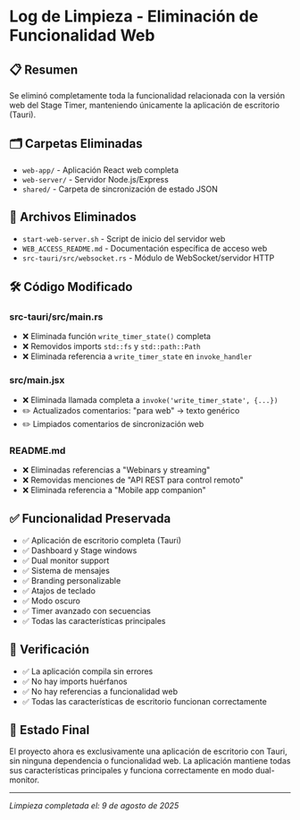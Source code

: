 # Log de Limpieza - Eliminación de Funcionalidad Web

## 📋 Resumen

Se eliminó completamente toda la funcionalidad relacionada con la versión web del Stage Timer, manteniendo únicamente la aplicación de escritorio (Tauri).

## 🗂️ Carpetas Eliminadas

- `web-app/` - Aplicación React web completa
- `web-server/` - Servidor Node.js/Express
- `shared/` - Carpeta de sincronización de estado JSON

## 📄 Archivos Eliminados

- `start-web-server.sh` - Script de inicio del servidor web
- `WEB_ACCESS_README.md` - Documentación específica de acceso web
- `src-tauri/src/websocket.rs` - Módulo de WebSocket/servidor HTTP

## 🛠️ Código Modificado

### src-tauri/src/main.rs

- ❌ Eliminada función `write_timer_state()` completa
- ❌ Removidos imports `std::fs` y `std::path::Path`
- ❌ Eliminada referencia a `write_timer_state` en `invoke_handler`

### src/main.jsx

- ❌ Eliminada llamada completa a `invoke('write_timer_state', {...})`
- ✏️ Actualizados comentarios: "para web" → texto genérico
- ✏️ Limpiados comentarios de sincronización web

### README.md

- ❌ Eliminadas referencias a "Webinars y streaming"
- ❌ Removidas menciones de "API REST para control remoto"
- ❌ Eliminada referencia a "Mobile app companion"

## ✅ Funcionalidad Preservada

- ✅ Aplicación de escritorio completa (Tauri)
- ✅ Dashboard y Stage windows
- ✅ Dual monitor support
- ✅ Sistema de mensajes
- ✅ Branding personalizable
- ✅ Atajos de teclado
- ✅ Modo oscuro
- ✅ Timer avanzado con secuencias
- ✅ Todas las características principales

## 🧪 Verificación

- ✅ La aplicación compila sin errores
- ✅ No hay imports huérfanos
- ✅ No hay referencias a funcionalidad web
- ✅ Todas las características de escritorio funcionan correctamente

## 🎯 Estado Final

El proyecto ahora es exclusivamente una aplicación de escritorio con Tauri, sin ninguna dependencia o funcionalidad web. La aplicación mantiene todas sus características principales y funciona correctamente en modo dual-monitor.

---

_Limpieza completada el: 9 de agosto de 2025_

